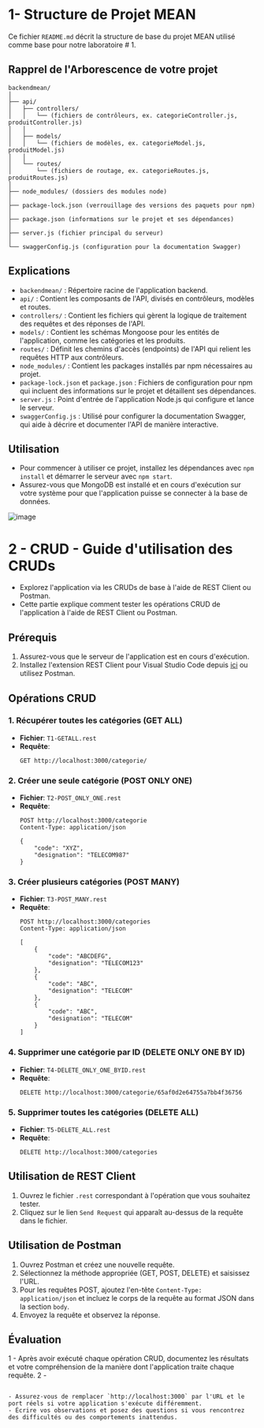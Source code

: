
#  1- Structure de Projet MEAN

Ce fichier `README.md` décrit la structure de base du projet MEAN utilisé comme base pour notre laboratoire # 1.

## Rapprel de l'Arborescence de votre projet

```plaintext
backendmean/
│
├── api/
│   ├── controllers/
│   │   └── (fichiers de contrôleurs, ex. categorieController.js, produitController.js)
│   │
│   ├── models/
│   │   └── (fichiers de modèles, ex. categorieModel.js, produitModel.js)
│   │
│   └── routes/
│       └── (fichiers de routage, ex. categorieRoutes.js, produitRoutes.js)
│
├── node_modules/ (dossiers des modules node)
│
├── package-lock.json (verrouillage des versions des paquets pour npm)
│
├── package.json (informations sur le projet et ses dépendances)
│
├── server.js (fichier principal du serveur)
│
└── swaggerConfig.js (configuration pour la documentation Swagger)
```

## Explications

- `backendmean/` : Répertoire racine de l'application backend.
- `api/` : Contient les composants de l'API, divisés en contrôleurs, modèles et routes.
- `controllers/` : Contient les fichiers qui gèrent la logique de traitement des requêtes et des réponses de l'API.
- `models/` : Contient les schémas Mongoose pour les entités de l'application, comme les catégories et les produits.
- `routes/` : Définit les chemins d'accès (endpoints) de l'API qui relient les requêtes HTTP aux contrôleurs.
- `node_modules/` : Contient les packages installés par npm nécessaires au projet.
- `package-lock.json` et `package.json` : Fichiers de configuration pour npm qui incluent des informations sur le projet et détaillent ses dépendances.
- `server.js` : Point d'entrée de l'application Node.js qui configure et lance le serveur.
- `swaggerConfig.js` : Utilisé pour configurer la documentation Swagger, qui aide à décrire et documenter l'API de manière interactive.

## Utilisation

- Pour commencer à utiliser ce projet, installez les dépendances avec `npm install` et démarrer le serveur avec `npm start`. 
- Assurez-vous que MongoDB est installé et en cours d'exécution sur votre système pour que l'application puisse se connecter à la base de données.

![image](https://github.com/hrhouma/Projet-MERN/assets/10111526/946799d2-f740-48df-8ed2-ede7293901be)

# 2 - CRUD - Guide d'utilisation des CRUDs

- Explorez l'application via les CRUDs de base à l'aide de REST Client ou Postman. 
- Cette partie explique comment tester les opérations CRUD de l'application à l'aide de REST Client ou Postman.

## Prérequis

1. Assurez-vous que le serveur de l'application est en cours d'exécution.
2. Installez l'extension REST Client pour Visual Studio Code depuis [ici](https://marketplace.visualstudio.com/items?itemName=humao.rest-client) ou utilisez Postman.

## Opérations CRUD

### 1. Récupérer toutes les catégories (GET ALL)

- **Fichier**: `T1-GETALL.rest`
- **Requête**:
  ```http
  GET http://localhost:3000/categorie/
  ```

### 2. Créer une seule catégorie (POST ONLY ONE)

- **Fichier**: `T2-POST_ONLY_ONE.rest`
- **Requête**:
  ```http
  POST http://localhost:3000/categorie
  Content-Type: application/json

  {
      "code": "XYZ",
      "designation": "TELECOM987"
  }
  ```

### 3. Créer plusieurs catégories (POST MANY)

- **Fichier**: `T3-POST_MANY.rest`
- **Requête**:
  ```http
  POST http://localhost:3000/categories
  Content-Type: application/json

  [
      {
          "code": "ABCDEFG",
          "designation": "TELECOM123"
      },
      {
          "code": "ABC",
          "designation": "TELECOM"
      },
      {
          "code": "ABC",
          "designation": "TELECOM"
      }
  ]
  ```

### 4. Supprimer une catégorie par ID (DELETE ONLY ONE BY ID)

- **Fichier**: `T4-DELETE_ONLY_ONE_BYID.rest`
- **Requête**:
  ```http
  DELETE http://localhost:3000/categorie/65af0d2e64755a7bb4f36756
  ```

### 5. Supprimer toutes les catégories (DELETE ALL)

- **Fichier**: `T5-DELETE_ALL.rest`
- **Requête**:
  ```http
  DELETE http://localhost:3000/categories
  ```

## Utilisation de REST Client

1. Ouvrez le fichier `.rest` correspondant à l'opération que vous souhaitez tester.
2. Cliquez sur le lien `Send Request` qui apparaît au-dessus de la requête dans le fichier.

## Utilisation de Postman

1. Ouvrez Postman et créez une nouvelle requête.
2. Sélectionnez la méthode appropriée (GET, POST, DELETE) et saisissez l'URL.
3. Pour les requêtes POST, ajoutez l'en-tête `Content-Type: application/json` et incluez le corps de la requête au format JSON dans la section `body`.
4. Envoyez la requête et observez la réponse.

## Évaluation

1 - Après avoir exécuté chaque opération CRUD, documentez les résultats et votre compréhension de la manière dont l'application traite chaque requête.
2 - 
```

- Assurez-vous de remplacer `http://localhost:3000` par l'URL et le port réels si votre application s'exécute différemment.
- Écrire vos observations et posez des questions si vous rencontrez des difficultés ou des comportements inattendus.

